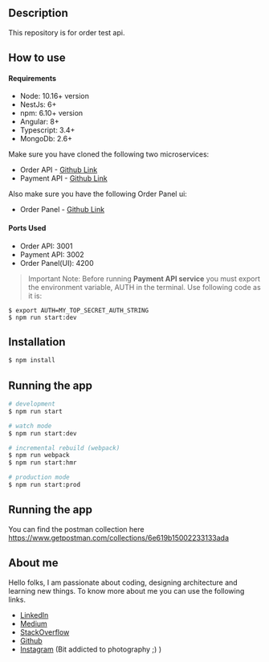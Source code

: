 ## Description

This repository is for order test api.

## How to use

#### Requirements
 - Node: 10.16+ version
 - NestJs: 6+
 - npm: 6.10+ version
 - Angular: 8+
 - Typescript: 3.4+
 - MongoDb: 2.6+

Make sure you have cloned the following two microservices:
  - Order API - [Github Link](https://github.com/pravindot17/ordertest)
  - Payment API - [Github Link](https://github.com/pravindot17/paytest)

Also make sure you have the following Order Panel ui:
- Order Panel - [Github Link](https://github.com/pravindot17/order-panel)

#### Ports Used
- Order API: 3001
- Payment API: 3002
- Order Panel(UI): 4200

> Important Note: Before running **Payment API service** you must export the environment variable, AUTH in the terminal. Use following code as it is:
```
$ export AUTH=MY_TOP_SECRET_AUTH_STRING
$ npm run start:dev
```

## Installation

```bash
$ npm install
```

## Running the app

```bash
# development
$ npm run start

# watch mode
$ npm run start:dev

# incremental rebuild (webpack)
$ npm run webpack
$ npm run start:hmr

# production mode
$ npm run start:prod
```

## Running the app

You can find the postman collection here
https://www.getpostman.com/collections/6e619b15002233133ada

## About me
Hello folks, I am passionate about coding, designing architecture and learning new things. To know more about me you can use the following links.
 - [LinkedIn](https://www.linkedin.com/in/pravin-lolage)
 - [Medium](https://medium.com/@pravindot17)
 - [StackOverflow](https://stackoverflow.com/story/pravindot17)
 - [Github](https://github.com/pravindot17)
 - [Instagram](https://www.instagram.com/_naturalclicks/) (Bit addicted to photography ;) )